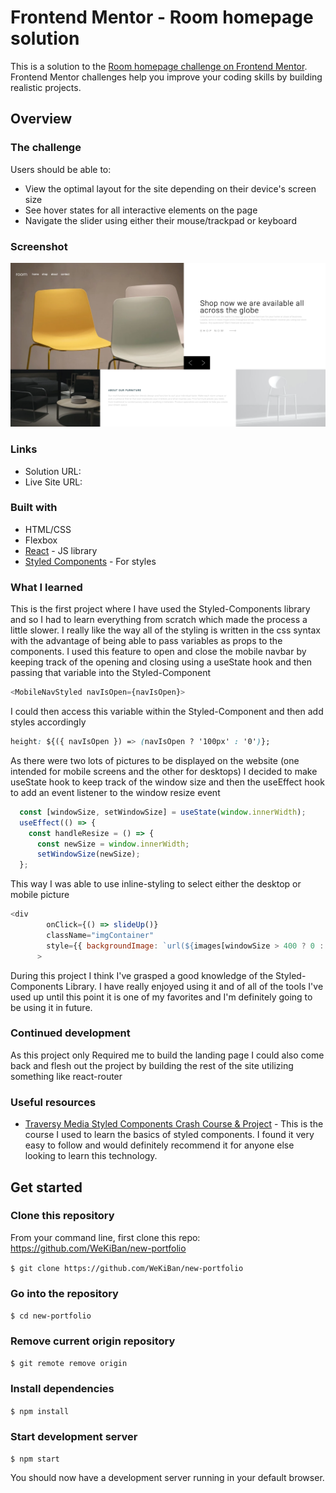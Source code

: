 # Frontend Mentor - Room homepage solution

This is a solution to the [Room homepage challenge on Frontend Mentor](https://www.frontendmentor.io/challenges/room-homepage-BtdBY_ENq). Frontend Mentor challenges help you improve your coding skills by building realistic projects.

## Overview

### The challenge

Users should be able to:

- View the optimal layout for the site depending on their device's screen size
- See hover states for all interactive elements on the page
- Navigate the slider using either their mouse/trackpad or keyboard

### Screenshot

![](src/images/roomScreenshot.png)

### Links

- Solution URL: [](https://github.com/WeKiBan/Room)
- Live Site URL: [](https://wekiban.github.io/Room/)

### Built with

- HTML/CSS
- Flexbox
- [React](https://reactjs.org/) - JS library
- [Styled Components](https://styled-components.com/) - For styles

### What I learned

This is the first project where I have used the Styled-Components library and so I had to learn everything from scratch which made the process a little slower. I really like the way all of the styling is written in the css syntax with the advantage of being able to pass variables as props to the components. I used this feature to open and close the mobile navbar by keeping track of the opening and closing using a useState hook and then passing that variable into the Styled-Component

```javascript
<MobileNavStyled navIsOpen={navIsOpen}>
```

I could then access this variable within the Styled-Component and then add styles accordingly

```css
height: ${({ navIsOpen }) => (navIsOpen ? '100px' : '0')};
```

As there were two lots of pictures to be displayed on the website (one intended for mobile screens and the other for desktops) I decided to make useState hook to keep track of the window size and then the useEffect hook to add an event listener to the window resize event

```javascript
  const [windowSize, setWindowSize] = useState(window.innerWidth);
  useEffect(() => {
    const handleResize = () => {
      const newSize = window.innerWidth;
      setWindowSize(newSize);
  };
```

This way I was able to use inline-styling to select either the desktop or mobile picture

```javascript
<div
        onClick={() => slideUp()}
        className="imgContainer"
        style={{ backgroundImage: `url(${images[windowSize > 400 ? 0 : 1]})` }}
      >
```

During this project I think I've grasped a good knowledge of the Styled-Components Library. I have really enjoyed using it and of all of the tools I've used up until this point it is one of my favorites and I'm definitely going to be using it in future.

### Continued development

As this project only Required me to build the landing page I could also come back and flesh out the project by building the rest of the site utilizing something like react-router

### Useful resources

- [Traversy Media Styled Components Crash Course & Project](https://www.youtube.com/watch?v=02zO0hZmwnw&t=276s) - This is the course I used to learn the basics of styled components. I found it very easy to follow and would definitely recommend it for anyone else looking to learn this technology.

## Get started

### Clone this repository

From your command line, first clone this repo: https://github.com/WeKiBan/new-portfolio

`$ git clone https://github.com/WeKiBan/new-portfolio`

### Go into the repository

`$ cd new-portfolio`

### Remove current origin repository

`$ git remote remove origin`

### Install dependencies

`$ npm install`

### Start development server

`$ npm start`

You should now have a development server running in your default browser.
